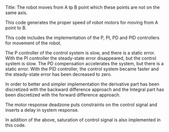 
Title: The robot moves from A tp B point which these points are not on the same axis.

This code generates the proper speed of robot motors for moving from A point to B.

This code includes the implementation of the P, PI, PD and PID controllers for movement of the robot.

The P controller of the control system is slow, and there is a static error. With the PI controller the steady-state error disappeared,
but the control system is slow. The PD compensation accelerates the system, but there is a static error.
With the PID controller, the control system became faster and the steady-state error has been decreased to zero.

In order to better and simpler implementation the derivative part has been discretized with the backward difference approach 
and the Integral part has been discretized with the forward difference approach.

The motor response deadzone puts constraints on the control signal and inserts a delay in system response.

In addition of the above, saturation of control signal is also implemented in this code.
